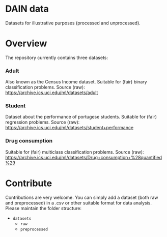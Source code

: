 # DAIN data
Datasets for illustrative purposes (processed and unprocessed).

# Overview
The repository currently contains three datasets:

### Adult

Also known as the Census Income dataset. 
Suitable for (fair) binary classification problems.
Source (raw): https://archive.ics.uci.edu/ml/datasets/adult

### Student


Dataset about the performance of portugese students.
Suitable for (fair) regression problems.
Source (raw): https://archive.ics.uci.edu/ml/datasets/student+performance

### Drug consumption

Suitable for (fair) multiclass classification problems.
Source (raw): https://archive.ics.uci.edu/ml/datasets/Drug+consumption+%28quantified%29

# Contribute
Contributions are very welcome. You can simply add a dataset (both raw and preprocessed) in a .csv or other suitable format for data analysis.
Please maintain the folder structure:

* `datasets`
  * `raw`
  * `preprocessed`
